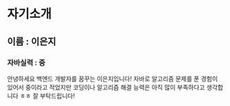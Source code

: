 # 자기소개
## 이름 : 이은지
### 자바실력 : 중
안녕하세요 백엔드 개발자를 꿈꾸는 이은지입니다! 자바로 알고리즘 문제를 푼 경험이 있어서 중이라고 적었지만 코딩이나 알고리즘 해결 능력은 아직 많이 부족하다고 생각합니다 ㅎㅎ 잘 부탁드립니다!
